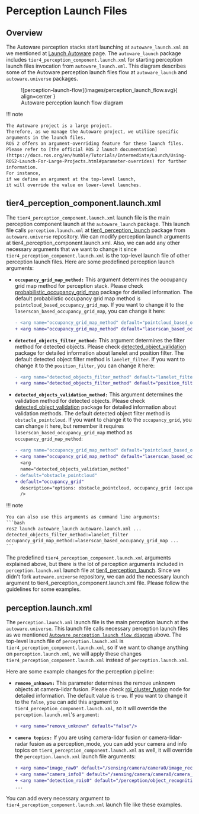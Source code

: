 # Perception Launch Files

## Overview

The Autoware perception stacks start
launching at `autoware_launch.xml` as we mentioned at [Launch Autoware](../index.md) page.
The `autoware_launch` package includes `tier4_perception_component.launch.xml`
for starting perception launch files invocation from `autoware_launch.xml`.
This diagram describes some of the Autoware perception launch files flow at `autoware_launch` and `autoware.universe` packages.

<figure markdown>
  ![perception-launch-flow](images/perception_launch_flow.svg){ align=center }
  <figcaption>
    Autoware perception launch flow diagram
  </figcaption>
</figure>

!!! note

    The Autoware project is a large project.
    Therefore, as we manage the Autoware project, we utilize specific
    arguments in the launch files.
    ROS 2 offers an argument-overriding feature for these launch files.
    Please refer to [the official ROS 2 launch documentation](https://docs.ros.org/en/humble/Tutorials/Intermediate/Launch/Using-ROS2-Launch-For-Large-Projects.html#parameter-overrides) for further information.
    For instance,
    if we define an argument at the top-level launch,
    it will override the value on lower-level launches.

## tier4_perception_component.launch.xml

The `tier4_perception_component.launch.xml` launch file is the main perception component launch at the `autoware_launch` package.
This launch file calls `perception.launch.xml` at [tier4_perception_launch](https://github.com/autowarefoundation/autoware.universe/tree/main/launch/tier4_perception_launch) package from `autoware.universe` repository.
We can modify perception launch arguments at tier4_perception_component.launch.xml.
Also,
we can add any other necessary arguments
that we want
to change it since `tier4_perception_component.launch.xml` is the top-level launch file of other perception launch files.
Here are some predefined perception launch arguments:

- **`occupancy_grid_map_method:`** This argument determines the occupancy grid map method for perception stack. Please check [probabilistic_occupancy_grid_map](https://autowarefoundation.github.io/autoware.universe/main/perception/autoware_probabilistic_occupancy_grid_map/) package for detailed information.
  The default probabilistic occupancy grid map method is `pointcloud_based_occupancy_grid_map`.
  If you want to change it to the `laserscan_based_occupancy_grid_map`, you can change it here:

  ```diff
  - <arg name="occupancy_grid_map_method" default="pointcloud_based_occupancy_grid_map" description="options: pointcloud_based_occupancy_grid_map, laserscan_based_occupancy_grid_map"/>
  + <arg name="occupancy_grid_map_method" default="laserscan_based_occupancy_grid_map" description="options: pointcloud_based_occupancy_grid_map, laserscan_based_occupancy_grid_map"/>
  ```

- **`detected_objects_filter_method:`** This argument determines the filter method for detected objects.
  Please check [detected_object_validation](https://autowarefoundation.github.io/autoware.universe/main/perception/autoware_detected_object_validation/) package for detailed information about lanelet and position filter.
  The default detected object filter method is `lanelet_filter`.
  If you want to change it to the `position_filter`, you can change it here:

  ```diff
  - <arg name="detected_objects_filter_method" default="lanelet_filter" description="options: lanelet_filter, position_filter"/>
  + <arg name="detected_objects_filter_method" default="position_filter" description="options: lanelet_filter, position_filter"/>
  ```

- **`detected_objects_validation_method:`** This argument determines the validation method for detected objects.
  Please check [detected_object_validation](https://autowarefoundation.github.io/autoware.universe/main/perception/autoware_detected_object_validation/) package for detailed information about validation methods.
  The default detected object filter method is `obstacle_pointcloud`.
  If you want to change it to the `occupancy_grid`, you can change it here,
  but remember it requires `laserscan_based_occupancy_grid_map` method as `occupancy_grid_map_method`:

  ```diff
  - <arg name="occupancy_grid_map_method" default="pointcloud_based_occupancy_grid_map" description="options: pointcloud_based_occupancy_grid_map, laserscan_based_occupancy_grid_map"/>
  + <arg name="occupancy_grid_map_method" default="laserscan_based_occupancy_grid_map" description="options: pointcloud_based_occupancy_grid_map, laserscan_based_occupancy_grid_map"/>
    <arg
    name="detected_objects_validation_method"
  - default="obstacle_pointcloud"
  + default="occupancy_grid"
    description="options: obstacle_pointcloud, occupancy_grid (occupancy_grid_map_method must be laserscan_based_occupancy_grid_map)"
    />
  ```

!!! note

    You can also use this arguments as command line arguments:
    ```bash
    ros2 launch autoware_launch autoware.launch.xml ... detected_objects_filter_method:=lanelet_filter occupancy_grid_map_method:=laserscan_based_occupancy_grid_map ...
    ```

The predefined `tier4_perception_component.launch.xml` arguments explained above,
but there is the lot of perception arguments
included in `perception.launch.xml` launch file at [tier4_perception_launch](https://github.com/autowarefoundation/autoware.universe/tree/main/launch/tier4_perception_launch).
Since we didn't fork `autoware.universe` repository,
we can add the necessary launch argument to tier4_perception_component.launch.xml file.
Please follow the guidelines for some examples.

## perception.launch.xml

The `perception.launch.xml` launch file is the main perception launch at the `autoware.universe`.
This launch file calls necessary perception launch files
as we mentioned [`Autoware perception launch flow diagram`](#overview) above.
The top-level launch file of `perception.launch.xml` is `tier4_perception_component.launch.xml`,
so if we want to change anything on `perception.launch.xml`,
we will apply these changes `tier4_perception_component.launch.xml` instead of `perception.launch.xml`.

Here are some example changes for the perception pipeline:

- **`remove_unknown:`** This parameter determines the remove unknown objects at camera-lidar fusion.
  Please check [roi_cluster_fusion](https://github.com/autowarefoundation/autoware.universe/blob/main/perception/autoware_image_projection_based_fusion/docs/roi-cluster-fusion.md) node for detailed information.
  The default value is `true`.
  If you want to change it to the `false`,
  you can add this argument to `tier4_perception_component.launch.xml`,
  so it will override the `perception.launch.xml`'s `argument`:

  ```diff
  + <arg name="remove_unknown" default="false"/>
  ```

- **`camera topics:`** If you are using camera-lidar fusion or camera-lidar-radar fusion as a perception_mode,
  you can add your camera and info topics on `tier4_perception_component.launch.xml` as well,
  it will override the `perception.launch.xml` launch file arguments:

  ```diff
  + <arg name="image_raw0" default="/sensing/camera/camera0/image_rect_color" description="image raw topic name"/>
  + <arg name="camera_info0" default="/sensing/camera/camera0/camera_info" description="camera info topic name"/>
  + <arg name="detection_rois0" default="/perception/object_recognition/detection/rois0" description="detection rois output topic name"/>
  ...
  ```

You can add every necessary argument
to `tier4_perception_component.launch.xml` launch file like these examples.
